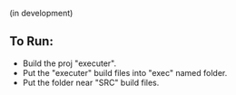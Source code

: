 (in development)
## To Run:
- Build the proj "executer".
- Put the "executer" build files into "exec" named folder.
- Put the folder near "SRC" build files.

